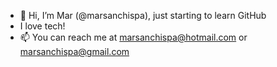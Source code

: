 - 👋 Hi, I’m Mar (@marsanchispa), just starting to learn GitHub
- I love tech!
- 📫 You can reach me at marsanchispa@hotmail.com or marsanchispa@gmail.com

<!---
marsanchispa/marsanchispa is a ✨ special ✨ repository because its `README.md` (this file) appears on your GitHub profile.
You can click the Preview link to take a look at your changes.
--->
